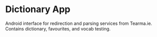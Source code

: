 # Dictionary App

Android interface for redirection and parsing services from Tearma.ie. Contains dictionary, favourites, and vocab testing.
